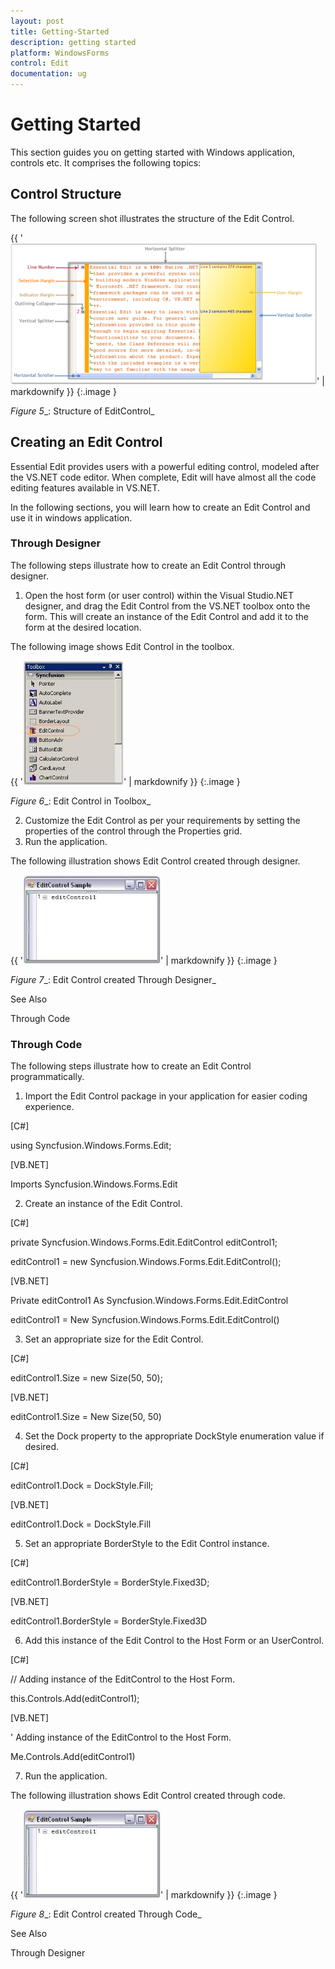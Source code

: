 ```yaml
---
layout: post
title: Getting-Started
description: getting started
platform: WindowsForms
control: Edit
documentation: ug
---
```


# Getting Started

This section guides you on getting started with Windows application, controls etc. It comprises the following topics:



## Control Structure

The following screen shot illustrates the structure of the Edit Control.



{{ '![](Getting-Started_images/Getting-Started_img1.png)' | markdownify }}
{:.image }




_Figure_ _5__: Structure of EditControl_



## Creating an Edit Control

Essential Edit provides users with a powerful editing control, modeled after the VS.NET code editor. When complete, Edit will have almost all the code editing features available in VS.NET.

In the following sections, you will learn how to create an Edit Control and use it in windows application.



### Through Designer

The following steps illustrate how to create an Edit Control through designer.

1. Open the host form (or user control) within the Visual Studio.NET designer, and drag the Edit Control from the VS.NET toolbox onto the form. This will create an instance of the Edit Control and add it to the form at the desired location.



The following image shows Edit Control in the toolbox.



{{ '![](Getting-Started_images/Getting-Started_img2.jpeg)' | markdownify }}
{:.image }


_Figure_ _6__: Edit Control in Toolbox_



2. Customize the Edit Control as per your requirements by setting the properties of the control through the Properties grid.
3. Run the application.



The following illustration shows Edit Control created through designer.



{{ '![](Getting-Started_images/Getting-Started_img3.jpeg)' | markdownify }}
{:.image }


_Figure_ _7__: Edit Control created Through Designer_



See Also



Through Code



### Through Code

The following steps illustrate how to create an Edit Control programmatically.

1. Import the Edit Control package in your application for easier coding experience.





[C#]



using Syncfusion.Windows.Forms.Edit;



[VB.NET]



Imports Syncfusion.Windows.Forms.Edit



2. Create an instance of the Edit Control.



[C#]



private Syncfusion.Windows.Forms.Edit.EditControl editControl1;

editControl1 = new Syncfusion.Windows.Forms.Edit.EditControl();



[VB.NET]



Private editControl1 As Syncfusion.Windows.Forms.Edit.EditControl

editControl1 = New Syncfusion.Windows.Forms.Edit.EditControl()



3. Set an appropriate size for the Edit Control.



[C#]



editControl1.Size = new Size(50, 50);



[VB.NET]



editControl1.Size = New Size(50, 50)



4. Set the Dock property to the appropriate DockStyle enumeration value if desired.



[C#]



editControl1.Dock = DockStyle.Fill;



[VB.NET]



editControl1.Dock = DockStyle.Fill



5. Set an appropriate BorderStyle to the Edit Control instance.



[C#]



editControl1.BorderStyle = BorderStyle.Fixed3D;



[VB.NET]



editControl1.BorderStyle = BorderStyle.Fixed3D



6. Add this instance of the Edit Control to the Host Form or an UserControl.



[C#]



// Adding instance of the EditControl to the Host Form.

this.Controls.Add(editControl1);



[VB.NET]



' Adding instance of the EditControl to the Host Form.

Me.Controls.Add(editControl1)



7. Run the application.



The following illustration shows Edit Control created through code.



{{ '![](Getting-Started_images/Getting-Started_img4.jpeg)' | markdownify }}
{:.image }


_Figure_ _8__: Edit Control created Through Code_



See Also



Through Designer

